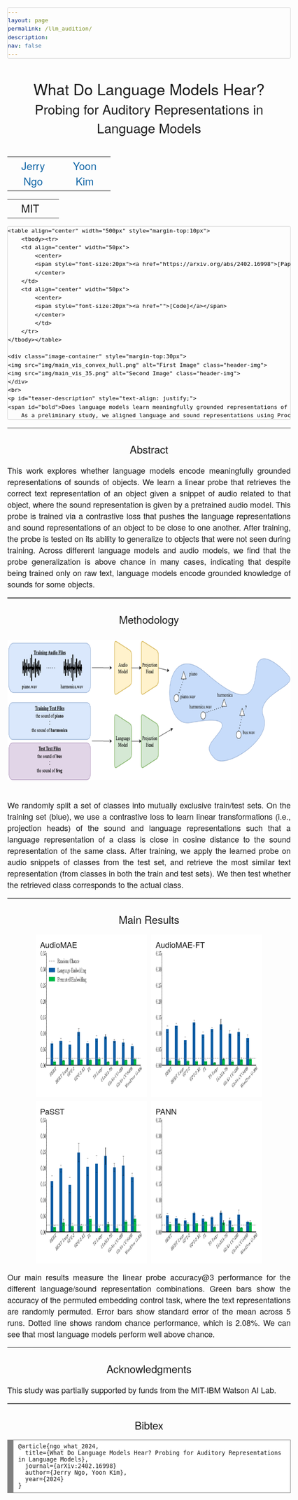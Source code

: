 ```yaml
---
layout: page
permalink: /llm_audition/
description: 
nav: false
---
```


<script src="http://www.google.com/jsapi" type="text/javascript"></script>
<script type="text/javascript">google.load("jquery", "1.3.2");</script>

<head>
  <meta charset="utf-8">
  <meta http-equiv="x-ua-compatible" content="ie=edge">
  <meta name="viewport" content="width=device-width">
  <title>What Do Language Models Hear?</title>
  <script src="https://polyfill.io/v3/polyfill.min.js?features=es6"></script>
  <script>
  MathJax = {
    loader: {load: ['a11y/semantic-enrich']},
    options: {
      sre: {
        speech: 'shallow'  // one of: 'deep', 'shallow', or 'none'
      },
      renderActions: {
        //
        // Force speech enrichment regardless of the menu settings
        //
        enrich: {'[+]': [
          function (doc) {doc.enrich(true)},
          function (math, doc) {math.enrich(doc, true)}
        ]}
      }
    },
    tex: {inlineMath: [['$', '$'], ['\\(', '\\)']]}
  };
  </script>
  <script id="MathJax-script" async src="https://cdn.jsdelivr.net/npm/mathjax@3/es5/tex-chtml.js"></script>
</head>

<style type="text/css">
	body {
		font-family: "HelveticaNeue-Light", "Helvetica Neue Light", "Helvetica Neue", Helvetica, Arial, "Lucida Grande", sans-serif;
		font-weight:300;
		font-size:18px;
		margin-left: auto;
		margin-right: auto;
		width: 1000px;
	}

	h1 {
		font-weight:300;
		font-size:24px;
	}

	code {
    font-size: 0.8rem;
    margin: 0 0.1rem;
    padding: 0.1rem 0.1rem;
    white-space: nowrap;
    back

	ground: #efefef;
    border: 1px solid #d3d3d3;
    color: #000000;
    border-radius: 3px;
}

#bold {
    font-weight: 600;
}

pre > code {
    display: block;
    white-space: pre;
    line-height: 1.5;
    padding: 0;
    margin: 0;
    text-align: left;
}

	.disclaimerbox {
		background-color: #eee;
		border: 1px solid #eeeeee;
		border-radius: 10px ;
		-moz-border-radius: 10px ;
		-webkit-border-radius: 10px ;
		padding: 20px;
	}

	video.header-vid {
		height: 140px;
		border: 1px solid black;
		border-radius: 10px ;
		-moz-border-radius: 10px ;
		-webkit-border-radius: 10px ;
	}

	img.header-img {
		width: auto;
		height: 320px;
		border: 0px solid black;
		border-radius: 0px ;
		-moz-border-radius: 0px ;
		-webkit-border-radius: 0px ;
	}

	.image-container {
    display: flex;
    justify-content: center; /* Horizontally center the content */
    align-items: center; /* Vertically center the content if necessary */
    gap: 20px; /* Adjusts the space between the images */
	}

	.grid-container {
	  display: grid;
	  grid-template-columns: repeat(2, 1fr); /* Creates two columns */
	  grid-gap: 10px; /* Space between grid items */
	  justify-content: center; /* Centers the grid horizontally */
	  align-items: start; /* Aligns items to the start of the cell vertically */
	  margin: auto; /* Centers the grid in the available horizontal space */
	  width: 80%; /* Adjust the width as needed */
	  max-width: 1000px; /* Maximum width of the grid */
	}

/* You can use the existing .image-container class for the grid items. */
/* Update its properties as needed for the cells. */
	.grid-image-container {
	  border: 0px solid #ccc; /* Example border */
	  border-radius: 0px; /* If you want rounded corners */
	  padding: 10px; /* Space inside the grid items */
	  background-color: #fff; /* White background */
	  box-shadow: 0px 0px 0px 0px rgba(0,0,0,0.35); /* Box shadow from your style */
	  /* Other styles from .layered-paper can be used if desired */
	}


	img.rounded {
		border: 1px solid #eeeeee;
		border-radius: 10px ;
		-moz-border-radius: 10px ;
		-webkit-border-radius: 10px ;
	}

	a:link,a:visited
	{
		color: #1367a7;
		text-decoration: none;
	}
	a:hover {
		color: #208799;
	}

	td.dl-link {
		height: 160px;
		text-align: center;
		font-size: 22px;
	}

	.layered-paper-big { /* modified from: http://css-tricks.com/snippets/css/layered-paper/ */
		box-shadow:
		        0px 0px 1px 1px rgba(0,0,0,0.35), /* The top layer shadow */
		        5px 5px 0 0px #fff, /* The second layer */
		        5px 5px 1px 1px rgba(0,0,0,0.35), /* The second layer shadow */
		        10px 10px 0 0px #fff, /* The third layer */
		        10px 10px 1px 1px rgba(0,0,0,0.35), /* The third layer shadow */
		        15px 15px 0 0px #fff, /* The fourth layer */
		        15px 15px 1px 1px rgba(0,0,0,0.35), /* The fourth layer shadow */
		        20px 20px 0 0px #fff, /* The fifth layer */
		        20px 20px 1px 1px rgba(0,0,0,0.35), /* The fifth layer shadow */
		        25px 25px 0 0px #fff, /* The fifth layer */
		        25px 25px 1px 1px rgba(0,0,0,0.35); /* The fifth layer shadow */
		margin-left: 10px;
		margin-right: 45px;
	}


	.layered-paper { /* modified from: http://css-tricks.com/snippets/css/layered-paper/ */
		box-shadow:
		        0px 0px 1px 1px rgba(0,0,0,0.35), /* The top layer shadow */
		        5px 5px 0 0px #fff, /* The second layer */
		        5px 5px 1px 1px rgba(0,0,0,0.35), /* The second layer shadow */
		        10px 10px 0 0px #fff, /* The third layer */
		        10px 10px 1px 1px rgba(0,0,0,0.35); /* The third layer shadow */
		margin-top: 5px;
		margin-left: 10px;
		margin-right: 30px;
		margin-bottom: 5px;
	}

	.vert-cent {
		position: relative;
	    top: 50%;
	    transform: translateY(-50%);
	}

	hr
	{
		border: 0;
		height: 1.5px;
		background-image: linear-gradient(to right, rgba(0, 0, 0, 0), rgba(0, 0, 0, 0.75), rgba(0, 0, 0, 0));
	}

	p.small {
		font-size: 12px
	}
	figure{
  display: inline-block;
}

/* optional, use as required */
figcaption {
  max-width: 100%;
  caption-side: bottom;
}
</style>

<html>

  <body>
    <br>
    <center>
    <span style="font-size:35px">What Do Language Models Hear?</span>
    <br>
    <span style="font-size:30px">Probing for Auditory Representations in Language Models</span>
	</center>
	<br> 
  	<table align=center width=700px>
  	 <tr>
		<td align=center width=100px>
		<center>
			<span style="font-size:24px"><a href='https://jerryngo.com/'>Jerry Ngo</a></span>
		</center>
		</td>
		<td align=center width=100px>
		<center>
		<span style="font-size:24px"><a href='https://people.csail.mit.edu/yoonkim/'>Yoon Kim</a></span>
		</center>
		</td>
	</tr>
	</table>
	<table align=center width=700px>
  	 <tr>
		<td align=center width=100px>
		<center>
			<span style="font-size:24px">MIT&nbsp;&nbsp;</span>
		</center>
		</td>
	 </tr>
	</table>

	<table align="center" width="500px" style="margin-top:10px">
		<tbody><tr>
		<td align="center" width="50px">
			<center>
			<span style="font-size:20px"><a href="https://arxiv.org/abs/2402.16998">[Paper]</a></span>
			</center>
		</td>
		<td align="center" width="50px">
			<center>
			<span style="font-size:20px"><a href="">[Code]</a></span>
			</center>
			</td>
		</tr>
	</tbody></table>

	<div class="image-container" style="margin-top:30px">
    <img src="img/main_vis_convex_hull.png" alt="First Image" class="header-img">
    <img src="img/main_vis_35.png" alt="Second Image" class="header-img">
	</div>
	<br>
	<p id="teaser-description" style="text-align: justify;">
    <span id="bold">Does language models learn meaningfully grounded representations of sounds?</span> 
		As a preliminary study, we aligned language and sound representations using Procrustes analysis then visualized via PCA. The language representation is from BERT and the audio representation is from PaSST. On the right, we show a zoomed-in portion of the blue region of the left figure which shows the structural similarities between the language and sound representations for the music category.
  </p>
	<hr>
	<h1 style="margin-top:30px"><center>Abstract</center></h1>
	<p style="text-align: justify;">
		This work explores whether language models encode meaningfully grounded representations of sounds of objects. We learn a linear probe that retrieves the correct text representation of an object given a snippet of audio related to that object, where the sound representation is given by a pretrained audio model.  This probe is trained via a contrastive loss that pushes the language representations and sound representations of an object to be close to one another. After training, the probe is tested on its ability to generalize to objects that were not seen during training. Across different language models and audio models, we find that the probe generalization is above chance in many cases, indicating that despite being trained only on raw text, language models encode grounded knowledge of sounds for some objects.
	</p>
	<hr>
	<h1 style="margin-top:30px"><center>Methodology</center></h1>
	<div class="image-container" style="margin-top:30px">
    <img src="img/main_diagram.png" alt="Second Image" class="header-img">
	</div>
	<br>
	<p style="text-align: justify;">
    We randomly split a set of classes into mutually exclusive train/test sets. On the training set (blue), we use a contrastive loss to  learn linear transformations (i.e., projection heads) of the sound and language representations such that a language representation of a class is close in cosine distance to the sound representation of the same class. After training, we apply the learned probe on audio snippets of classes from the test set, and retrieve the most similar text representation (from classes in both the train and test sets). We then test whether the retrieved class corresponds to the actual class. 
  </p>
  <hr>
	<h1 style="margin-top:30px"><center>Main Results</center></h1>
	<div class="grid-container">
  	<div class="grid-image-container">
	    AudioMAE
	    <img src="img/70_30_ptmae_sem_loc_2.png" alt="Second Image" class="header-img">
	  </div>
	  <div class="grid-image-container">
	    AudioMAE-FT
	   	<img src="img/70_30_mae_sem.png" alt="Second Image" class="header-img">
	  </div>
	  <div class="grid-image-container">
	    PaSST
	    <img src="img/70_30_passt_sem.png" alt="Second Image" class="header-img">
	    <!-- Content for the third cell -->
	  </div>
	  <div class="grid-image-container">
	    PANN
	    <img src="img/70_30_cnn14_sem.png" alt="Second Image" class="header-img">
	    <!-- Content for the fourth cell -->
	  </div>
	</div>
	<p style="text-align: justify;">
   Our main results measure the linear probe accuracy@3 performance for the different language/sound representation combinations. Green bars show the accuracy of the permuted embedding control task, where the text representations are randomly permuted. Error bars show standard error of the mean across 5 runs. Dotted line shows random chance performance, which is 2.08%. We can see that most language models perform well above chance.
  </p>
	<hr>
	<h1 style="margin-top:30px"><center>Acknowledgments</center></h1>
	<p style="text-align: justify;">
		This study was partially supported by funds from the MIT-IBM Watson AI Lab.
	</p>
	<hr>
	<h1 style="margin-top:30px"><center>Bibtex</center></h1>
	<div style="background: #ffffff; overflow:auto;width:auto;border:solid gray;border-width:.1em .1em .1em .8em;padding:.2em .6em;max-width:
 100%">
<pre style="font-size: 10pt; margin: .3em 0px;text-align: left;
      white-space: pre-wrap;       /* Since CSS 2.1 */
      white-space: -moz-pre-wrap;  /* Mozilla, since 1999 */
      white-space: -pre-wrap;      /* Opera 4-6 */
      white-space: -o-pre-wrap;    /* Opera 7 */
      word-wrap: break-word;       /* Internet Explorer 5.5+ */">@article{ngo_what_2024,
  title={What Do Language Models Hear? Probing for Auditory Representations in Language Models},
  journal={arXiv:2402.16998}
  author={Jerry Ngo, Yoon Kim},
  year={2024}
}
</pre>

</div>
</body>
</html>